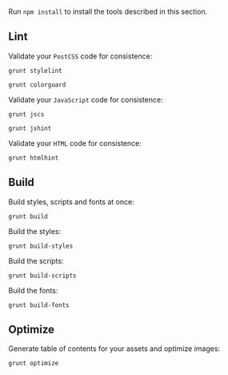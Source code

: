 Run `npm install` to install the tools described in this section.


Lint
----

Validate your `PostCSS` code for consistence:

```
grunt stylelint
```

```
grunt colorguard
```

Validate your `JavaScript` code for consistence:

```
grunt jscs
```

```
grunt jshint
```

Validate your `HTML` code for consistence:

```
grunt htmlhint
```


Build
-----

Build styles, scripts and fonts at once:

```
grunt build
```

Build the styles:

```
grunt build-styles
```

Build the scripts:

```
grunt build-scripts
```

Build the fonts:

```
grunt build-fonts
```


Optimize
--------

Generate table of contents for your assets and optimize images:

```
grunt optimize
```
